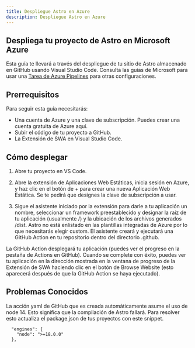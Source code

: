 ```yaml
---
title: Despliegue Astro en Azure
description: Despliegue Astro en Azure
---
```

## Despliega tu proyecto de Astro en Microsoft Azure

Esta guía te llevará a través del despliegue de tu sitio de Astro almacenado en GitHub usando Visual Studio Code. 
Consulta las guías de Microsoft para usar una [Tarea de Azure Pipelines](https://learn.microsoft.com/en-us/azure/devops/pipelines/tasks/reference/azure-static-web-app-v0?view=azure-pipelines) para otras configuraciones.
## Prerrequisitos
Para seguir esta guía necesitarás:
- Una cuenta de Azure y una clave de subscripción. Puedes crear una cuenta gratuita de Azure aquí.
- Subir el código de tu proyecto a GitHub.
- La Extensión de SWA en Visual Studio Code.
## Cómo desplegar
1. Abre tu proyecto en VS Code.

2. Abre la extensión de Aplicaciones Web Estáticas, inicia sesión en Azure, y haz clic en el botón de + para crear una nueva Aplicación Web Estática. 
Se te pedirá que designes la clave de subscripción a usar.

3. Sigue el asistente iniciado por la extensión para darle a tu aplicación un nombre, seleccionar un framework preestablecido y designar la raíz de tu aplicación (usualmente /) y la ubicación de los archivos generados /dist. Astro no está enlistado en las plantillas integradas de Azure por lo que necesitarás elegir custom. El asistente creará y ejecutará una GitHub Action en tu repositorio dentro del directorio .github.

La GitHub Action desplegará tu aplicación (puedes ver el progreso en la pestaña de Actions en GitHub). Cuando se complete con éxito, puedes ver tu aplicación en la dirección mostrada en la ventana de progreso de la Extensión de SWA haciendo clic en el botón de Browse Website (esto aparecerá después de que la GitHub Action se haya ejecutado).
## Problemas Conocidos
La acción yaml de GitHub que es creada automáticamente asume el uso de node 14. Esto significa que la compilación de Astro fallará. Para resolver esto actualiza el package.json de tus proyectos con este snippet.
```ymal
  "engines": {
    "node": ">=18.0.0"
  },
  ```

